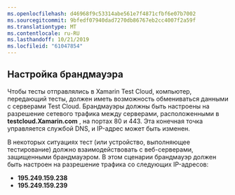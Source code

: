 ```yaml
---
ms.openlocfilehash: d46968f9c53314abe561e7f4871cfbf6e07b7002
ms.sourcegitcommit: 9bfedf07940dad7270db86767eb2cc4007f2a59f
ms.translationtype: MT
ms.contentlocale: ru-RU
ms.lasthandoff: 10/21/2019
ms.locfileid: "61047854"
---
```

## <a name="firewall-configuration"></a>Настройка брандмауэра

Чтобы тесты отправлялись в Xamarin Test Cloud, компьютер, передающий тесты, должен иметь возможность обмениваться данными с серверами Test Cloud. Брандмауэры должны быть настроены на разрешение сетевого трафика между серверами, расположенными в **testcloud.Xamarin.com** , на портах 80 и 443. Эта конечная точка управляется службой DNS, и IP-адрес может быть изменен. 

В некоторых ситуациях тест (или устройство, выполняющее тестирование) должно взаимодействовать с веб-серверами, защищенными брандмауэром. В этом сценарии брандмауэр должен быть настроен на разрешение трафика со следующих IP-адресов:

* **195.249.159.238**
* **195.249.159.239**
